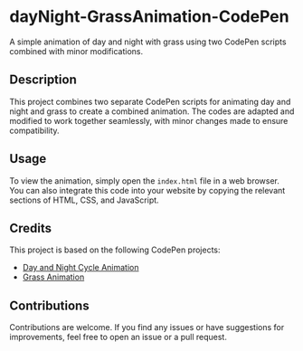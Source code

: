 # dayNight-GrassAnimation-CodePen
A simple animation of day and night with grass using two CodePen scripts combined with minor modifications.

## Description

This project combines two separate CodePen scripts for animating day and night and grass to create a combined animation. The codes are adapted and modified to work together seamlessly, with minor changes made to ensure compatibility.

## Usage

To view the animation, simply open the `index.html` file in a web browser. You can also integrate this code into your website by copying the relevant sections of HTML, CSS, and JavaScript.

## Credits

This project is based on the following CodePen projects:

- [Day and Night Cycle Animation](https://codepen.io/2xsamurai/pen/bpvdyE)
- [Grass Animation](https://codepen.io/tillberger/pen/MWqbWZJ)

## Contributions

Contributions are welcome. If you find any issues or have suggestions for improvements, feel free to open an issue or a pull request.
